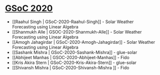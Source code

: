 # [GSoC 2020](https://summerofcode.withgoogle.com)

* [[Raahul Singh | GSoC-2020-Raahul-Singh]] - Solar Weather Forecasting using Linear Algebra
* [[Shanmukh Alle | GSOC-2020-Shanmukh-Alle]] - Solar Weather Forecasting using Linear Algebra
* [[Amogh Jahagirdar | GSoC-2020-Amogh-Jahagirdar]] - Solar Weather Forecasting using Linear Algebra
* [[Sashank Mishra | GSoC-2020-Sashank-Mishra]] - glue-solar
* [[Abhijeet Manhas | GSOC-2020-Abhijeet-Manhas]] - Fido
* [[Kris Akira Stern | GSoC-2020-Kris-Akira-Stern]] - glue-solar
* [[Shivansh Mishra | GSoC-2020-Shivansh-Mishra ]] - Fido

